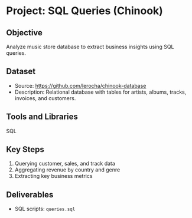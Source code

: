 # Project: SQL Queries (Chinook)

## Objective
Analyze music store database to extract business insights using SQL queries.

## Dataset
- Source: https://github.com/lerocha/chinook-database
- Description: Relational database with tables for artists, albums, tracks, invoices, and customers.

## Tools and Libraries
SQL

## Key Steps
1. Querying customer, sales, and track data
2. Aggregating revenue by country and genre
3. Extracting key business metrics

## Deliverables
- SQL scripts: `queries.sql`
